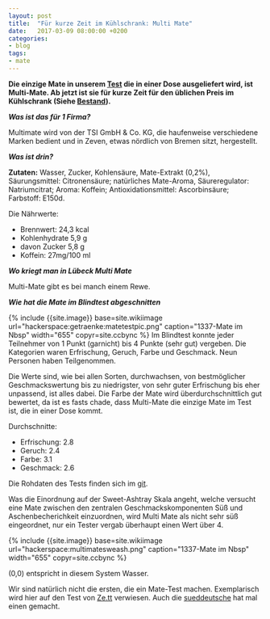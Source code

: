 ```yaml
---
layout: post
title:  "Für kurze Zeit im Kühlschrank: Multi Mate"
date:   2017-03-09 08:00:00 +0200
categories:
- blog
tags:
- mate
---
```

**Die einzige Mate in unserem [Test](https://chaotikum.org/news:matetest1) die in einer Dose ausgeliefert wird, ist Multi-Mate. Ab jetzt ist sie für kurze Zeit für den üblichen Preis im Kühlschrank (Siehe [Bestand](https://chaotikum.org/projekte:icebox:icebox_bestand)).**
<!--more-->

***Was ist das für 1 Firma?***

Multimate wird von der TSI GmbH & Co. KG, die haufenweise verschiedene Marken bedient und in Zeven, etwas nördlich von Bremen sitzt, hergestellt.

***Was ist drin?***

**Zutaten:** Wasser, Zucker, Kohlensäure, Mate-Extrakt (0,2%), Säurungsmittel: Citronensäure; natürliches Mate-Aroma, Säureregulator: Natriumcitrat; Aroma: Koffein; Antioxidationsmittel: Ascorbinsäure; Farbstoff: E150d.

Die Nährwerte:

 * Brennwert: 24,3 kcal
 * Kohlenhydrate 5,9 g
 * davon Zucker 5,8 g
 * Koffein: 27mg/100 ml

***Wo kriegt man in Lübeck Multi Mate***

Multi-Mate gibt es bei manch einem Rewe.

***Wie hat die Mate im Blindtest abgeschnitten***

{% include {{site.image}} base=site.wikiimage url="hackerspace:getraenke:matetestpic.png" caption="1337-Mate im Nbsp" width="655" copyr=site.ccbync %}
Im Blindtest konnte jeder Teilnehmer von 1 Punkt (garnicht) bis 4 Punkte (sehr gut) vergeben. Die Kategorien waren Erfrischung, Geruch, Farbe und Geschmack. Neun Personen haben Teilgenommen.

Die Werte sind, wie bei allen Sorten, durchwachsen, von bestmöglicher Geschmackswertung bis zu niedrigster, von sehr guter Erfrischung bis eher unpassend, ist alles dabei. Die Farbe der Mate wird überdurchschnittlich gut bewertet, da ist es fasts chade, dass Multi-Mate die einzige Mate im Test ist, die in einer Dose kommt.

Durchschnitte:

 * Erfrischung: 2.8
 * Geruch: 2.4
 * Farbe: 3.1
 * Geschmack: 2.6

Die Rohdaten des Tests finden sich im [git](https://git.chaotikum.org/tvluke/matetest/).

Was die Einordnung auf der Sweet-Ashtray Skala angeht, welche versucht eine Mate zwischen den zentralen Geschmackskomponenten Süß und Aschenbecherichkeit einzuordnen, wird Multi Mate als nicht sehr süß eingeordnet, nur ein Tester vergab überhaupt einen Wert über 4.

{% include {{site.image}} base=site.wikiimage url="hackerspace:multimatesweash.png" caption="1337-Mate im Nbsp" width="655" copyr=site.ccbync %}

(0,0) entspricht in diesem System Wasser.

Wir sind natürlich nicht die ersten, die ein Mate-Test machen. Exemplarisch wird hier auf den Test von [Ze.tt](http://ze.tt/welche-mate-ist-die-beste-der-ze-tt-test/) verwiesen. Auch die [sueddeutsche](http://www.sueddeutsche.de/stil/test-matestunde-1.2868153) hat mal einen gemacht.
